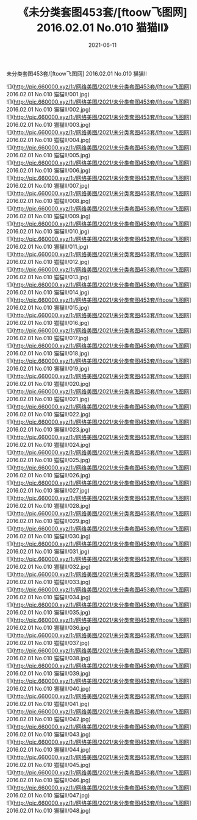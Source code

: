 ﻿---
layout: post
title:  《未分类套图453套/[ftoow飞图网] 2016.02.01 No.010 猫猫II》
date:   2021-06-11
img: http://pic.660000.xyz/1:/网络美图/2021/未分类套图453套/[ftoow飞图网] 2016.02.01 No.010 猫猫II/000.jpg
categories: [美女, 清纯, 唯美]
---

未分类套图453套/[ftoow飞图网] 2016.02.01 No.010 猫猫II

 ![](http://pic.660000.xyz/1:/网络美图/2021/未分类套图453套/[ftoow飞图网] 2016.02.01 No.010 猫猫II/001.jpg) <br>![](http://pic.660000.xyz/1:/网络美图/2021/未分类套图453套/[ftoow飞图网] 2016.02.01 No.010 猫猫II/002.jpg) <br>![](http://pic.660000.xyz/1:/网络美图/2021/未分类套图453套/[ftoow飞图网] 2016.02.01 No.010 猫猫II/003.jpg) <br>![](http://pic.660000.xyz/1:/网络美图/2021/未分类套图453套/[ftoow飞图网] 2016.02.01 No.010 猫猫II/004.jpg) <br>![](http://pic.660000.xyz/1:/网络美图/2021/未分类套图453套/[ftoow飞图网] 2016.02.01 No.010 猫猫II/005.jpg) <br>![](http://pic.660000.xyz/1:/网络美图/2021/未分类套图453套/[ftoow飞图网] 2016.02.01 No.010 猫猫II/006.jpg) <br>![](http://pic.660000.xyz/1:/网络美图/2021/未分类套图453套/[ftoow飞图网] 2016.02.01 No.010 猫猫II/007.jpg) <br>![](http://pic.660000.xyz/1:/网络美图/2021/未分类套图453套/[ftoow飞图网] 2016.02.01 No.010 猫猫II/008.jpg) <br>![](http://pic.660000.xyz/1:/网络美图/2021/未分类套图453套/[ftoow飞图网] 2016.02.01 No.010 猫猫II/009.jpg) <br>![](http://pic.660000.xyz/1:/网络美图/2021/未分类套图453套/[ftoow飞图网] 2016.02.01 No.010 猫猫II/010.jpg) <br>![](http://pic.660000.xyz/1:/网络美图/2021/未分类套图453套/[ftoow飞图网] 2016.02.01 No.010 猫猫II/011.jpg) <br>![](http://pic.660000.xyz/1:/网络美图/2021/未分类套图453套/[ftoow飞图网] 2016.02.01 No.010 猫猫II/012.jpg) <br>![](http://pic.660000.xyz/1:/网络美图/2021/未分类套图453套/[ftoow飞图网] 2016.02.01 No.010 猫猫II/013.jpg) <br>![](http://pic.660000.xyz/1:/网络美图/2021/未分类套图453套/[ftoow飞图网] 2016.02.01 No.010 猫猫II/014.jpg) <br>![](http://pic.660000.xyz/1:/网络美图/2021/未分类套图453套/[ftoow飞图网] 2016.02.01 No.010 猫猫II/015.jpg) <br>![](http://pic.660000.xyz/1:/网络美图/2021/未分类套图453套/[ftoow飞图网] 2016.02.01 No.010 猫猫II/016.jpg) <br>![](http://pic.660000.xyz/1:/网络美图/2021/未分类套图453套/[ftoow飞图网] 2016.02.01 No.010 猫猫II/017.jpg) <br>![](http://pic.660000.xyz/1:/网络美图/2021/未分类套图453套/[ftoow飞图网] 2016.02.01 No.010 猫猫II/018.jpg) <br>![](http://pic.660000.xyz/1:/网络美图/2021/未分类套图453套/[ftoow飞图网] 2016.02.01 No.010 猫猫II/019.jpg) <br>![](http://pic.660000.xyz/1:/网络美图/2021/未分类套图453套/[ftoow飞图网] 2016.02.01 No.010 猫猫II/020.jpg) <br>![](http://pic.660000.xyz/1:/网络美图/2021/未分类套图453套/[ftoow飞图网] 2016.02.01 No.010 猫猫II/021.jpg) <br>![](http://pic.660000.xyz/1:/网络美图/2021/未分类套图453套/[ftoow飞图网] 2016.02.01 No.010 猫猫II/022.jpg) <br>![](http://pic.660000.xyz/1:/网络美图/2021/未分类套图453套/[ftoow飞图网] 2016.02.01 No.010 猫猫II/023.jpg) <br>![](http://pic.660000.xyz/1:/网络美图/2021/未分类套图453套/[ftoow飞图网] 2016.02.01 No.010 猫猫II/024.jpg) <br>![](http://pic.660000.xyz/1:/网络美图/2021/未分类套图453套/[ftoow飞图网] 2016.02.01 No.010 猫猫II/025.jpg) <br>![](http://pic.660000.xyz/1:/网络美图/2021/未分类套图453套/[ftoow飞图网] 2016.02.01 No.010 猫猫II/026.jpg) <br>![](http://pic.660000.xyz/1:/网络美图/2021/未分类套图453套/[ftoow飞图网] 2016.02.01 No.010 猫猫II/027.jpg) <br>![](http://pic.660000.xyz/1:/网络美图/2021/未分类套图453套/[ftoow飞图网] 2016.02.01 No.010 猫猫II/028.jpg) <br>![](http://pic.660000.xyz/1:/网络美图/2021/未分类套图453套/[ftoow飞图网] 2016.02.01 No.010 猫猫II/029.jpg) <br>![](http://pic.660000.xyz/1:/网络美图/2021/未分类套图453套/[ftoow飞图网] 2016.02.01 No.010 猫猫II/030.jpg) <br>![](http://pic.660000.xyz/1:/网络美图/2021/未分类套图453套/[ftoow飞图网] 2016.02.01 No.010 猫猫II/031.jpg) <br>![](http://pic.660000.xyz/1:/网络美图/2021/未分类套图453套/[ftoow飞图网] 2016.02.01 No.010 猫猫II/032.jpg) <br>![](http://pic.660000.xyz/1:/网络美图/2021/未分类套图453套/[ftoow飞图网] 2016.02.01 No.010 猫猫II/033.jpg) <br>![](http://pic.660000.xyz/1:/网络美图/2021/未分类套图453套/[ftoow飞图网] 2016.02.01 No.010 猫猫II/034.jpg) <br>![](http://pic.660000.xyz/1:/网络美图/2021/未分类套图453套/[ftoow飞图网] 2016.02.01 No.010 猫猫II/035.jpg) <br>![](http://pic.660000.xyz/1:/网络美图/2021/未分类套图453套/[ftoow飞图网] 2016.02.01 No.010 猫猫II/036.jpg) <br>![](http://pic.660000.xyz/1:/网络美图/2021/未分类套图453套/[ftoow飞图网] 2016.02.01 No.010 猫猫II/037.jpg) <br>![](http://pic.660000.xyz/1:/网络美图/2021/未分类套图453套/[ftoow飞图网] 2016.02.01 No.010 猫猫II/038.jpg) <br>![](http://pic.660000.xyz/1:/网络美图/2021/未分类套图453套/[ftoow飞图网] 2016.02.01 No.010 猫猫II/039.jpg) <br>![](http://pic.660000.xyz/1:/网络美图/2021/未分类套图453套/[ftoow飞图网] 2016.02.01 No.010 猫猫II/040.jpg) <br>![](http://pic.660000.xyz/1:/网络美图/2021/未分类套图453套/[ftoow飞图网] 2016.02.01 No.010 猫猫II/041.jpg) <br>![](http://pic.660000.xyz/1:/网络美图/2021/未分类套图453套/[ftoow飞图网] 2016.02.01 No.010 猫猫II/042.jpg) <br>![](http://pic.660000.xyz/1:/网络美图/2021/未分类套图453套/[ftoow飞图网] 2016.02.01 No.010 猫猫II/043.jpg) <br>![](http://pic.660000.xyz/1:/网络美图/2021/未分类套图453套/[ftoow飞图网] 2016.02.01 No.010 猫猫II/044.jpg) <br>![](http://pic.660000.xyz/1:/网络美图/2021/未分类套图453套/[ftoow飞图网] 2016.02.01 No.010 猫猫II/045.jpg) <br>![](http://pic.660000.xyz/1:/网络美图/2021/未分类套图453套/[ftoow飞图网] 2016.02.01 No.010 猫猫II/046.jpg) <br>![](http://pic.660000.xyz/1:/网络美图/2021/未分类套图453套/[ftoow飞图网] 2016.02.01 No.010 猫猫II/047.jpg) <br>![](http://pic.660000.xyz/1:/网络美图/2021/未分类套图453套/[ftoow飞图网] 2016.02.01 No.010 猫猫II/048.jpg) <br>